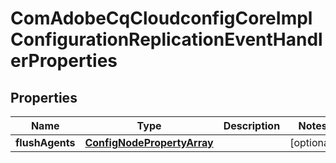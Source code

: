 

# ComAdobeCqCloudconfigCoreImplConfigurationReplicationEventHandlerProperties

## Properties

Name | Type | Description | Notes
------------ | ------------- | ------------- | -------------
**flushAgents** | [**ConfigNodePropertyArray**](ConfigNodePropertyArray.md) |  |  [optional]



